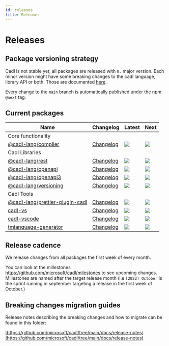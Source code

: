 ```yaml
---
id: releases
title: Releases
---
```


# Releases

## Package versioning strategy

Cadl is not stable yet, all packages are released with `0.` major version. Each minor version might have some breaking changes to the cadl language, library API or both. Those are documented [here](./release-notes).

Every change to the `main` branch is automatically published under the npm `@next` tag.

## Current packages

| Name                                            | Changelog                    | Latest                                                                                                                             | Next                                                                   |
| ----------------------------------------------- | ---------------------------- | ---------------------------------------------------------------------------------------------------------------------------------- | ---------------------------------------------------------------------- |
| Core functionality                              |                              |                                                                                                                                    |                                                                        |
| [@cadl-lang/compiler][compiler_src]             | [Changelog][compiler_chg]    | [![](https://img.shields.io/npm/v/@cadl-lang/compiler)](https://www.npmjs.com/package/@cadl-lang/compiler)                         | ![](https://img.shields.io/npm/v/@cadl-lang/compiler/next)             |
| Cadl Libraries                                  |                              |                                                                                                                                    |                                                                        |
| [@cadl-lang/rest][rest_src]                     | [Changelog][rest_chg]        | [![](https://img.shields.io/npm/v/@cadl-lang/rest)](https://www.npmjs.com/package/@cadl-lang/rest)                                 | ![](https://img.shields.io/npm/v/@cadl-lang/rest/next)                 |
| [@cadl-lang/openapi][openapi_src]               | [Changelog][openapi_chg]     | [![](https://img.shields.io/npm/v/@cadl-lang/openapi)](https://www.npmjs.com/package/@cadl-lang/openapi)                           | ![](https://img.shields.io/npm/v/@cadl-lang/openapi/next)              |
| [@cadl-lang/openapi3][openapi3_src]             | [Changelog][openapi3_chg]    | [![](https://img.shields.io/npm/v/@cadl-lang/openapi3)](https://www.npmjs.com/package/@cadl-lang/openapi3)                         | ![](https://img.shields.io/npm/v/@cadl-lang/openapi3/next)             |
| [@cadl-lang/versioning][versioning_src]         | [Changelog][versioning_chg]  | [![](https://img.shields.io/npm/v/@cadl-lang/versioning)](https://www.npmjs.com/package/@cadl-lang/versioning)                     | ![](https://img.shields.io/npm/v/@cadl-lang/versioning/next)           |
| Cadl Tools                                      |                              |                                                                                                                                    |                                                                        |
| [@cadl-lang/prettier-plugin-cadl][prettier_src] | [Changelog][prettier_chg]    | [![](https://img.shields.io/npm/v/@cadl-lang/prettier-plugin-cadl)](https://www.npmjs.com/package/@cadl-lang/prettier-plugin-cadl) | ![](https://img.shields.io/npm/v/@cadl-lang/prettier-plugin-cadl/next) |
| [cadl-vs][cadl-vs_src]                          | [Changelog][cadl-vs_chg]     | [![](https://img.shields.io/npm/v/cadl-vs)](https://www.npmjs.com/package/cadl-vs)                                                 | ![](https://img.shields.io/npm/v/cadl-vs/next)                         |
| [cadl-vscode][cadl-vscode_src]                  | [Changelog][cadl-vscode_chg] | [![](https://img.shields.io/npm/v/cadl-vscode)](https://www.npmjs.com/package/cadl-vscode)                                         | ![](https://img.shields.io/npm/v/cadl-vscode/next)                     |
| [tmlanguage-generator][tmlanguage_src]          | [Changelog][tmlanguage_chg]  | [![](https://img.shields.io/npm/v/tmlanguage-generator)](https://www.npmjs.com/package/tmlanguage-generator)                       | ![](https://img.shields.io/npm/v/tmlanguage-generator/next)            |

[compiler_src]: https://github.com/microsoft/cadl/blob/main/packages/compiler
[compiler_chg]: https://github.com/microsoft/cadl/blob/main/packages/compiler/CHANGELOG.md
[rest_src]: https://github.com/microsoft/cadl/blob/main/packages/rest
[rest_chg]: https://github.com/microsoft/cadl/blob/main/packages/rest/CHANGELOG.md
[openapi_src]: https://github.com/microsoft/cadl/blob/main/packages/openapi
[openapi_chg]: https://github.com/microsoft/cadl/blob/main/packages/openapi/CHANGELOG.md
[openapi3_src]: https://github.com/microsoft/cadl/blob/main/packages/openapi3
[openapi3_chg]: https://github.com/microsoft/cadl/blob/main/packages/openapi3/CHANGELOG.md
[versioning_src]: https://github.com/microsoft/cadl/blob/main/packages/versioning
[versioning_chg]: https://github.com/microsoft/cadl/blob/main/packages/versioning/CHANGELOG.md
[prettier_src]: https://github.com/microsoft/cadl/blob/main/packages/prettier-plugin-cadl
[prettier_chg]: https://github.com/microsoft/cadl/blob/main/packages/prettier-plugin-cadl/CHANGELOG.md
[cadl-vs_src]: https://github.com/microsoft/cadl/blob/main/packages/cadl-vs
[cadl-vs_chg]: https://github.com/microsoft/cadl/blob/main/packages/cadl-vs/CHANGELOG.md
[cadl-vscode_src]: https://github.com/microsoft/cadl/blob/main/packages/cadl-vscode
[cadl-vscode_chg]: https://github.com/microsoft/cadl/blob/main/packages/cadl-vscode/CHANGELOG.md
[tmlanguage_src]: https://github.com/microsoft/cadl/blob/main/packages/tmlanguage-generator
[tmlanguage_chg]: https://github.com/microsoft/cadl/blob/main/packages/tmlanguage-generator/CHANGELOG.md

## Release cadence

We release changes from all packages the first week of every month.

You can look at the millestones https://github.com/microsoft/cadl/milestones to see upcoming changes. Millestones are named after the target release month (i.e `[2022] October` is the sprint running in september targeting a release in the first week of October.)

## Breaking changes migration guides

Release notes describing the breaking changes and how to migrate can be found in this folder:

[https://github.com/microsoft/cadl/tree/main/docs/release-notes](https://github.com/microsoft/cadl/tree/main/docs/release-notes)
